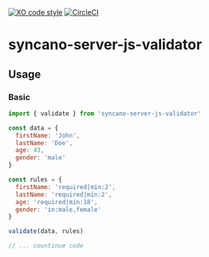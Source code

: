 [![XO code style](https://img.shields.io/badge/code_style-XO-5ed9c7.svg)](https://github.com/sindresorhus/xo)   [![CircleCI](https://circleci.com/gh/eyedea-io/syncano-server-js-validator/tree/master.svg?style=shield)](https://circleci.com/gh/eyedea-io/syncano-server-js-validator/tree/master)

# syncano-server-js-validator

## Usage

### Basic

```js
import { validate } from 'syncano-server-js-validator'

const data = {
  firstName: 'John',
  lastName: 'Doe',
  age: 43,
  gender: 'male'
}

const rules = {
  firstName: 'required|min:2',
  lastName: 'required|min:2',
  age: 'required|min:18',
  gender: 'in:male,female'
}

validate(data, rules)

// ... countinue code
``` 
